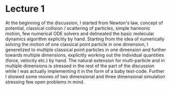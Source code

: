 # Lecture 1

At the beginning of the discussion, I started from Newton's law, concept of potential, classical collision / scattering of particles, simple harmonic motion, few numerical ODE solvers and delineated the basic molecular dynamics algorithm explicitly by hand. Starting from the idea of numerically solving the motion of one classical point particle in one dimension, I generelized to multiple classical point particles in one dimension and further towards multiple dimensions, explicitly working out the individual quantities (force, velocity etc.) by hand. The natural extension for multi-particle and in multiple dimensions is stressed in the rest of the part of the discussion while I was actually implementing it in the form of a baby test-code. Further I showed some movies of two dimensional and three dimensional simulation stressing few open problems in mind.
